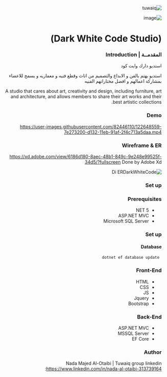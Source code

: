 <div dir="rtl" align="Right" >
 

 
 ![tuwaiq](https://user-images.githubusercontent.com/82446110/122648788-5e443e00-d133-11eb-8a66-2249f4183282.png)

 ![image](https://user-images.githubusercontent.com/82446110/122648770-479de700-d133-11eb-8098-df2a69dcc87e.png)

# (Dark White Code Studio)   

 
 ### المقدمــة | Introduction 
استديو دارك وايت كود 

استديو يهتم بالفن و الابداع والتصميم من اثاث وقطع فنيه و معماريه و يسمح للاعضاء بمشاركة اعمالهم و افضل مختاراتهم الفنيه 

 A studio that cares about art, creativity and design, including furniture, art and architecture, and allows members to share their art works and their best artistic collections.

### Demo  


https://user-images.githubusercontent.com/82446110/122648559-7e273200-d132-11eb-91af-2f4c713a5daa.mp4


### Wireframe  & ER
https://xd.adobe.com/view/6186d180-8aec-48b1-849c-9e248e99525f-34d5/?fullscreen   Done by Adobe Xd
 
 ![ERDarkWhiteCode](https://user-images.githubusercontent.com/82446110/122651476-b5e9a600-d141-11eb-9689-3f958856dbde.png) Di

### Set up  
### Prerequisites
- NET 5 
- ASP.NET MVC
- Microsoft SQL Server 
### Set up  
 #### Database
 ``` dotnet ef database update```
### Front-End  
 - HTML
 - CSS
 - JS
 - Jquery
 - Bootstrap 
### Back-End 
 - ASP.NET MVC
 - MSSQL Server
 - EF Core
### Author
 Nada Majed Al-Otaibi | Tuwaiq group 
    linkedin :https://www.linkedin.com/in/nada-al-otaibi-313739164

</div>
